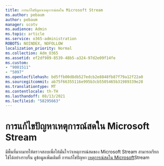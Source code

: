 ```yaml
---
title: การแก้ไขปัญหาเหตุการณ์สดใน Microsoft Stream
ms.author: pebaum
author: pebaum
manager: scotv
ms.audience: Admin
ms.topic: article
ms.service: o365-administration
ROBOTS: NOINDEX, NOFOLLOW
localization_priority: Normal
ms.collection: Adm_O365
ms.assetid: ef2df989-8539-48b5-a324-97d2e09f14fe
ms.custom:
- "9001511"
- "5097"
ms.openlocfilehash: bd5ffb00d8db527edcb2e8848fb87f79a12f22a0
ms.sourcegitcommit: ab75f66355116e995b3cb5505465b31989339e28
ms.translationtype: MT
ms.contentlocale: th-TH
ms.lasthandoff: 08/13/2021
ms.locfileid: "58295663"
---
```

# <a name="troubleshooting-live-events-in-microsoft-stream"></a>การแก้ไขปัญหาเหตุการณ์สดใน Microsoft Stream

มีพื้นที่มากมายให้ตรวจสอบเพื่อให้มั่นใจว่าเหตุการณ์สดของ Microsoft Stream สามารถเรียกใช้ได้อย่างราบรื่น ดูข้อมูลเพิ่มเติมที่ การแก้ไขปัญหา [เหตุการณ์สดใน Microsoft](https://docs.microsoft.com/stream/live-event-troubleshooting)Stream

